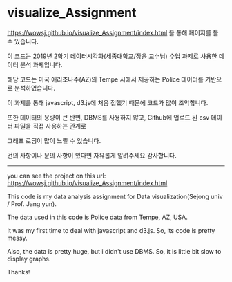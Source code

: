 # visualize_Assignment

https://wowsj.github.io/visualize_Assignment/index.html
을 통해 페이지를 볼 수 있습니다.

이 코드는 2019년 2학기 데이터시각화(세종대학교/장윤 교수님) 수업 과제로 사용한 데이터 분석 과제입니다.

해당 코드는 미국 애리조나주(AZ)의 Tempe 시에서 제공하는 Police 데이터를 기반으로 분석하였습니다.

이 과제를 통해 javascript, d3.js에 처음 접했기 때문에 코드가 많이 조악합니다.

또한 데이터의 용량이 큰 반면, DBMS를 사용하지 않고, Github에 업로드 된 csv 데이터 파일을 직접 사용하는 관계로

그래프 로딩이 많이 느릴 수 있습니다.

건의 사항이나 문의 사항이 있다면 자유롭게 알려주세요 감사합니다.

------------------------------------------------------------------------------------------------------
you can see the project on this url:
https://wowsj.github.io/visualize_Assignment/index.html

This code is my data analysis assignment for Data visualization(Sejong univ / Prof. Jang yun).

The data used in this code is Police data from Tempe, AZ, USA.

It was my first time to deal with javascript and d3.js. So, its code is pretty messy.

Also, the data is pretty huge, but i didn't use DBMS. So, it is little bit slow to display graphs.

Thanks!

